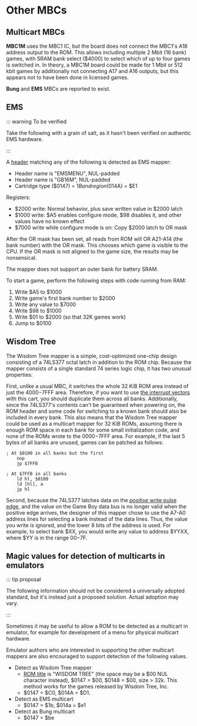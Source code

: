 # Other MBCs

## Multicart MBCs

**MBC1M** uses the MBC1 IC, but the board does not connect the MBC1's
A18 address output to the ROM. This allows including multiple 2 Mbit (16
bank) games, with SRAM bank select ($4000) to select which of up to
four games is switched in. In theory, a MBC1M board could be made for 1
Mbit or 512 kbit games by additionally not connecting A17 and A16
outputs, but this appears not to have been done in licensed games.

**Bung** and **EMS** MBCs are reported to exist.

## EMS

::: warning To be verified

Take the following with a grain of salt, as it hasn't been verified on authentic EMS hardware.

:::

A [header](<#The Cartridge Header>) matching any of the following is detected as EMS mapper:

- Header name is "EMSMENU", NUL-padded
- Header name is "GB16M", NUL-padded
- Cartridge type ($0147) = $1B and region ($014A) = $E1

Registers:

- $2000 write: Normal behavior, plus save written value in $2000 latch
- $1000 write: $A5 enables configure mode, $98 disables it, and other values have no known effect
- $7000 write while configure mode is on: Copy $2000 latch to OR mask

After the OR mask has been set, all reads from ROM will OR A21-A14 (the
bank number) with the OR mask. This chooses which game is visible to the
CPU. If the OR mask is not aligned to the game size, the results may be
nonsensical.

The mapper does not support an outer bank for battery SRAM.

To start a game, perform the following steps with code running from RAM:

1. Write $A5 to $1000
2. Write game's first bank number to $2000
3. Write any value to $7000
4. Write $98 to $1000
5. Write $01 to $2000 (so that 32K games work)
6. Jump to $0100

## Wisdom Tree

The Wisdom Tree mapper is a simple, cost-optimized one-chip design
consisting of a 74LS377 octal latch in addition to the ROM chip. Because
the mapper consists of a single standard 74 series logic chip, it has
two unusual properties:

First, unlike a usual MBC, it switches the whole 32 KiB ROM area instead
of just the $4000-$7FFF area. Therefore, if you want to use [the interrupt vectors](<#Interrupt Handling>)
with this cart, you should duplicate them across all banks.
Additionally, since the 74LS377's contents can't be guaranteed when powering on,
the ROM header and some code for switching to a known bank should also
be included in every bank. This also means that the Wisdom Tree mapper
could be used as a multicart mapper for 32 KiB ROMs, assuming there is
enough ROM space in each bank for some small initialization code, and
none of the ROMs wrote to the $0000-$7FFF area. For example, if the
last 5 bytes of all banks are unused, games can be patched as follows:

```rgbasm
; At $0100 in all banks but the first
    nop
    jp $7FFB
```
```rgbasm
; At $7FFB in all banks
    ld hl, $0100
    ld [hl], a
    jp hl
```

Second, because the 74LS377 latches data on the [*positive* write pulse edge](https://www.allaboutcircuits.com/textbook/digital/chpt-10/edge-triggered-latches-flip-flops/),
and the value on the Game Boy data bus is no longer valid when the
positive edge arrives, the designer of this mapper chose to use the
A7-A0 address lines for selecting a bank instead of the data lines.
Thus, the value you write is ignored, and the lower 8 bits of the
address is used. For example, to select bank $XX, you would write any
value to address $YYXX, where $YY is in the range $00-$7F.


## Magic values for detection of multicarts in emulators

::: tip proposal

The following information should not be considered a universally adopted
standard, but it's instead just a proposed solution. Actual adoption may vary.

:::

Sometimes it may be useful to allow a ROM to be detected as a multicart
in emulator, for example for development of a menu for physical
multicart hardware. 

Emulator authors who are interested in supporting the other multicart
mappers are also encouraged to support detection of the following values.

- Detect as Wisdom Tree mapper
  - [ROM title](<#0134-0143 - Title>) is "WISDOM TREE" (the space may be a
  $00 NUL character instead), $0147 = $00, $0148 = $00, size \> 32k.
  This method works for the games released by Wisdom Tree, Inc.
  - $0147 = $C0, $014A = $D1.
- Detect as EMS multicart
  - $0147 = $1b, $014a = $e1
- Detect as Bung multicart
  - $0147 = $be
